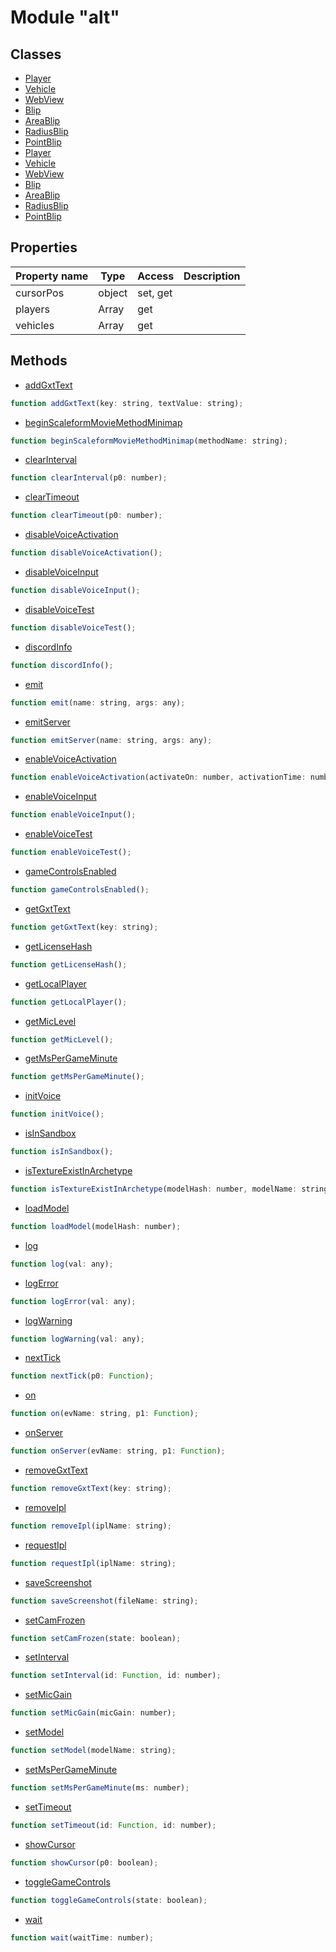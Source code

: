 # Module "alt"

## Classes

* [Player](docs/ClientAPI/modules/alt/classes/Player/index.md)
* [Vehicle](docs/ClientAPI/modules/alt/classes/Vehicle/index.md)
* [WebView](docs/ClientAPI/modules/alt/classes/WebView/index.md)
* [Blip](docs/ClientAPI/modules/alt/classes/Blip/index.md)
* [AreaBlip](docs/ClientAPI/modules/alt/classes/AreaBlip/index.md)
* [RadiusBlip](docs/ClientAPI/modules/alt/classes/RadiusBlip/index.md)
* [PointBlip](docs/ClientAPI/modules/alt/classes/PointBlip/index.md)
* [Player](docs/ClientAPI/modules/alt/classes/Player/index.md)
* [Vehicle](docs/ClientAPI/modules/alt/classes/Vehicle/index.md)
* [WebView](docs/ClientAPI/modules/alt/classes/WebView/index.md)
* [Blip](docs/ClientAPI/modules/alt/classes/Blip/index.md)
* [AreaBlip](docs/ClientAPI/modules/alt/classes/AreaBlip/index.md)
* [RadiusBlip](docs/ClientAPI/modules/alt/classes/RadiusBlip/index.md)
* [PointBlip](docs/ClientAPI/modules/alt/classes/PointBlip/index.md)

## Properties

| Property name | Type | Access | Description |
| -------------- | ----------- | -------- | ----------- |
| cursorPos | object | set, get |  |
| players | Array | get |  |
| vehicles | Array | get |  |


## Methods

* [addGxtText](docs/ClientAPI/modules/alt/method_addGxtText.md)
```js
function addGxtText(key: string, textValue: string);
```
* [beginScaleformMovieMethodMinimap](docs/ClientAPI/modules/alt/method_beginScaleformMovieMethodMinimap.md)
```js
function beginScaleformMovieMethodMinimap(methodName: string);
```
* [clearInterval](docs/ClientAPI/modules/alt/method_clearInterval.md)
```js
function clearInterval(p0: number);
```
* [clearTimeout](docs/ClientAPI/modules/alt/method_clearTimeout.md)
```js
function clearTimeout(p0: number);
```
* [disableVoiceActivation](docs/ClientAPI/modules/alt/method_disableVoiceActivation.md)
```js
function disableVoiceActivation();
```
* [disableVoiceInput](docs/ClientAPI/modules/alt/method_disableVoiceInput.md)
```js
function disableVoiceInput();
```
* [disableVoiceTest](docs/ClientAPI/modules/alt/method_disableVoiceTest.md)
```js
function disableVoiceTest();
```
* [discordInfo](docs/ClientAPI/modules/alt/method_discordInfo.md)
```js
function discordInfo();
```
* [emit](docs/ClientAPI/modules/alt/method_emit.md)
```js
function emit(name: string, args: any);
```
* [emitServer](docs/ClientAPI/modules/alt/method_emitServer.md)
```js
function emitServer(name: string, args: any);
```
* [enableVoiceActivation](docs/ClientAPI/modules/alt/method_enableVoiceActivation.md)
```js
function enableVoiceActivation(activateOn: number, activationTime: number);
```
* [enableVoiceInput](docs/ClientAPI/modules/alt/method_enableVoiceInput.md)
```js
function enableVoiceInput();
```
* [enableVoiceTest](docs/ClientAPI/modules/alt/method_enableVoiceTest.md)
```js
function enableVoiceTest();
```
* [gameControlsEnabled](docs/ClientAPI/modules/alt/method_gameControlsEnabled.md)
```js
function gameControlsEnabled();
```
* [getGxtText](docs/ClientAPI/modules/alt/method_getGxtText.md)
```js
function getGxtText(key: string);
```
* [getLicenseHash](docs/ClientAPI/modules/alt/method_getLicenseHash.md)
```js
function getLicenseHash();
```
* [getLocalPlayer](docs/ClientAPI/modules/alt/method_getLocalPlayer.md)
```js
function getLocalPlayer();
```
* [getMicLevel](docs/ClientAPI/modules/alt/method_getMicLevel.md)
```js
function getMicLevel();
```
* [getMsPerGameMinute](docs/ClientAPI/modules/alt/method_getMsPerGameMinute.md)
```js
function getMsPerGameMinute();
```
* [initVoice](docs/ClientAPI/modules/alt/method_initVoice.md)
```js
function initVoice();
```
* [isInSandbox](docs/ClientAPI/modules/alt/method_isInSandbox.md)
```js
function isInSandbox();
```
* [isTextureExistInArchetype](docs/ClientAPI/modules/alt/method_isTextureExistInArchetype.md)
```js
function isTextureExistInArchetype(modelHash: number, modelName: string);
```
* [loadModel](docs/ClientAPI/modules/alt/method_loadModel.md)
```js
function loadModel(modelHash: number);
```
* [log](docs/ClientAPI/modules/alt/method_log.md)
```js
function log(val: any);
```
* [logError](docs/ClientAPI/modules/alt/method_logError.md)
```js
function logError(val: any);
```
* [logWarning](docs/ClientAPI/modules/alt/method_logWarning.md)
```js
function logWarning(val: any);
```
* [nextTick](docs/ClientAPI/modules/alt/method_nextTick.md)
```js
function nextTick(p0: Function);
```
* [on](docs/ClientAPI/modules/alt/method_on.md)
```js
function on(evName: string, p1: Function);
```
* [onServer](docs/ClientAPI/modules/alt/method_onServer.md)
```js
function onServer(evName: string, p1: Function);
```
* [removeGxtText](docs/ClientAPI/modules/alt/method_removeGxtText.md)
```js
function removeGxtText(key: string);
```
* [removeIpl](docs/ClientAPI/modules/alt/method_removeIpl.md)
```js
function removeIpl(iplName: string);
```
* [requestIpl](docs/ClientAPI/modules/alt/method_requestIpl.md)
```js
function requestIpl(iplName: string);
```
* [saveScreenshot](docs/ClientAPI/modules/alt/method_saveScreenshot.md)
```js
function saveScreenshot(fileName: string);
```
* [setCamFrozen](docs/ClientAPI/modules/alt/method_setCamFrozen.md)
```js
function setCamFrozen(state: boolean);
```
* [setInterval](docs/ClientAPI/modules/alt/method_setInterval.md)
```js
function setInterval(id: Function, id: number);
```
* [setMicGain](docs/ClientAPI/modules/alt/method_setMicGain.md)
```js
function setMicGain(micGain: number);
```
* [setModel](docs/ClientAPI/modules/alt/method_setModel.md)
```js
function setModel(modelName: string);
```
* [setMsPerGameMinute](docs/ClientAPI/modules/alt/method_setMsPerGameMinute.md)
```js
function setMsPerGameMinute(ms: number);
```
* [setTimeout](docs/ClientAPI/modules/alt/method_setTimeout.md)
```js
function setTimeout(id: Function, id: number);
```
* [showCursor](docs/ClientAPI/modules/alt/method_showCursor.md)
```js
function showCursor(p0: boolean);
```
* [toggleGameControls](docs/ClientAPI/modules/alt/method_toggleGameControls.md)
```js
function toggleGameControls(state: boolean);
```
* [wait](docs/ClientAPI/modules/alt/method_wait.md)
```js
function wait(waitTime: number);
```


